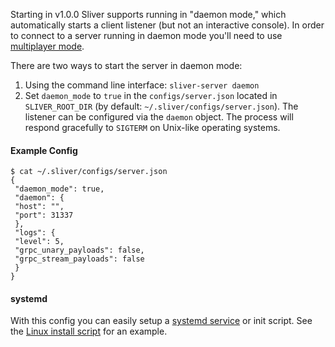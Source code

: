 Starting in v1.0.0 Sliver supports running in "daemon mode," which automatically starts a client listener (but not an interactive console). In order to connect to a server running in daemon mode you'll need to use [multiplayer mode](/docs?name=Multi-player+Mode).

There are two ways to start the server in daemon mode:

1. Using the command line interface: `sliver-server daemon`
2. Set `daemon_mode` to `true` in the `configs/server.json` located in `SLIVER_ROOT_DIR` (by default: `~/.sliver/configs/server.json`). The listener can be configured via the `daemon` object. The process will respond gracefully to `SIGTERM` on Unix-like operating systems.

#### Example Config

```
$ cat ~/.sliver/configs/server.json
{
 "daemon_mode": true,
 "daemon": {
 "host": "",
 "port": 31337
 },
 "logs": {
 "level": 5,
 "grpc_unary_payloads": false,
 "grpc_stream_payloads": false
 }
}
```

#### systemd

With this config you can easily setup a [systemd service](https/www.linode.com/docs/quick-answers/linux/start-service-at-boot/) or init script. See the [Linux install script](/docs?name=Linux+Install+Script) for an example.
